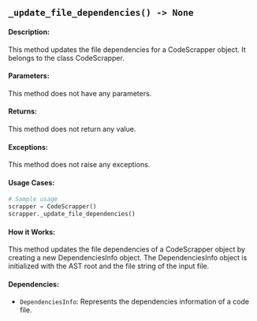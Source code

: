 ## `_update_file_dependencies() -> None`

#### Description:
This method updates the file dependencies for a CodeScrapper object. It belongs to the class CodeScrapper.

#### Parameters:
This method does not have any parameters.

#### Returns:
This method does not return any value.

#### Exceptions:
This method does not raise any exceptions.

#### Usage Cases:

```python
# Sample usage
scrapper = CodeScrapper()
scrapper._update_file_dependencies()
```

#### How it Works:
This method updates the file dependencies of a CodeScrapper object by creating a new DependenciesInfo object. The DependenciesInfo object is initialized with the AST root and the file string of the input file.

#### Dependencies:
- `DependenciesInfo`: Represents the dependencies information of a code file.